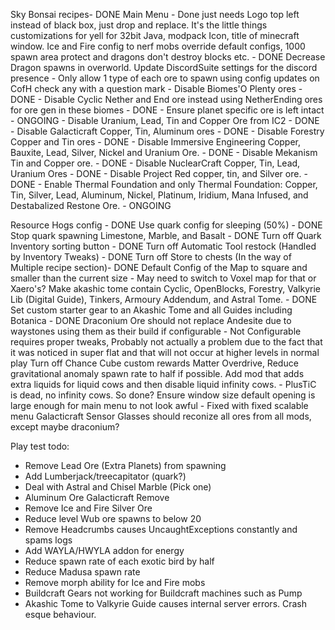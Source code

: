 Sky Bonsai recipes- DONE
Main Menu - Done just needs Logo top left instead of black box, just drop and replace.
It's the little things customizations for yell for 32bit Java, modpack Icon, title of minecraft window.
Ice and Fire config to nerf mobs override default configs, 1000 spawn area protect and dragons don't destroy blocks etc. - DONE
Decrease Dragon spawns in overworld.
Update DiscordSuite settings for the discord presence - 
Only allow 1 type of each ore to spawn using config updates on CofH check any with a question mark
	- Disable Biomes'O Plenty ores - DONE
	- Disable Cyclic Nether and End ore instead using NetherEnding ores for ore gen in these biomes - DONE
	- Ensure planet specific ore is left intact - ONGOING
	- Disable Uranium, Lead, Tin and Copper Ore from IC2 - DONE
	- Disable Galacticraft Copper, Tin, Aluminum ores - DONE
	- Disable Forestry Copper and Tin ores - DONE
	- Disable Immersive Engineering Copper, Bauxite, Lead, Silver, Nickel and Uranium Ore. - DONE
	- Disable Mekanism Tin and Copper ore. - DONE
	- Disable NuclearCraft Copper, Tin, Lead, Uranium Ores - DONE
	- Disable Project Red copper, tin, and Silver ore. - DONE
	- Enable Thermal Foundation and only Thermal Foundation: Copper, Tin, Silver, Lead, Aluminum, Nickel, Platinum, Iridium, Mana Infused, and Destabalized Restone Ore. - ONGOING

Resource Hogs config - DONE
Use quark config for sleeping (50%) - DONE
Stop quark spawning Limestone, Marble, and Basalt - DONE
Turn off Quark Inventory sorting button - DONE
Turn off Automatic Tool restock (Handled by Inventory Tweaks) - DONE
Turn off Store to chests (In the way of Multiple recipe section)- DONE
Default Config of the Map to square and smaller than the current size - May need to switch to Voxel map for that or Xaero's?
Make akashic tome contain Cyclic, OpenBlocks, Forestry, Valkyrie Lib (Digital Guide), Tinkers, Armoury Addendum, and Astral Tome. - DONE
	Set custom starter gear to an Akashic Tome and all Guides including Botanica - DONE
Draconium Ore should not replace Andesite due to waystones using them as their build if configurable - Not Configurable requires proper tweaks, Probably not actually a problem due to the fact that it was noticed in super flat and that will not occur at higher levels in normal play 
Turn off Chance Cube custom rewards
Matter Overdrive, Reduce gravitational anomaly spawn rate to half if possible.
Add mod that adds extra liquids for liquid cows and then disable liquid infinity cows. - PlusTiC is dead, no infinity cows. So done?
Ensure window size default opening is large enough for main menu to not look awful - Fixed with fixed scalable menu
Galacticraft Sensor Glasses should reconize all ores from all mods, except maybe draconium?

Play test todo:
- Remove Lead Ore (Extra Planets) from spawning
- Add Lumberjack/treecapitator (quark?)
- Deal with Astral and Chisel Marble (Pick one)
- Aluminum Ore Galacticraft Remove
- Remove Ice and Fire Silver Ore
- Reduce level Wub ore spawns to below 20
- Remove Headcrumbs causes UncaughtExceptions constantly and spams logs
- Add WAYLA/HWYLA addon for energy
- Reduce spawn rate of each exotic bird by half
- Reduce Madusa spawn rate
- Remove morph ability for Ice and Fire mobs
- Buildcraft Gears not working for Buildcraft machines such as Pump
- Akashic Tome to Valkyrie Guide causes internal server errors. Crash esque behaviour.
